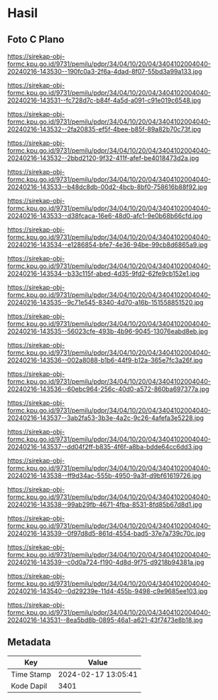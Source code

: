 # Hasil

## Foto C Plano

https://sirekap-obj-formc.kpu.go.id/9731/pemilu/pdpr/34/04/10/20/04/3404102004040-20240216-143530--190fc0a3-2f6a-4dad-8f07-55bd3a99a133.jpg

https://sirekap-obj-formc.kpu.go.id/9731/pemilu/pdpr/34/04/10/20/04/3404102004040-20240216-143531--fc728d7c-b84f-4a5d-a091-c91e019c6548.jpg

https://sirekap-obj-formc.kpu.go.id/9731/pemilu/pdpr/34/04/10/20/04/3404102004040-20240216-143532--2fa20835-ef5f-4bee-b85f-89a82b70c73f.jpg

https://sirekap-obj-formc.kpu.go.id/9731/pemilu/pdpr/34/04/10/20/04/3404102004040-20240216-143532--2bbd2120-9f32-411f-afef-be4018473d2a.jpg

https://sirekap-obj-formc.kpu.go.id/9731/pemilu/pdpr/34/04/10/20/04/3404102004040-20240216-143533--b48dc8db-00d2-4bcb-8bf0-758616b88f92.jpg

https://sirekap-obj-formc.kpu.go.id/9731/pemilu/pdpr/34/04/10/20/04/3404102004040-20240216-143533--d38fcaca-16e6-48d0-afc1-9e0b68b66cfd.jpg

https://sirekap-obj-formc.kpu.go.id/9731/pemilu/pdpr/34/04/10/20/04/3404102004040-20240216-143534--e1286854-bfe7-4e36-94be-99cb8d6865a9.jpg

https://sirekap-obj-formc.kpu.go.id/9731/pemilu/pdpr/34/04/10/20/04/3404102004040-20240216-143534--b33c115f-abed-4d35-9fd2-62fe9cb152e1.jpg

https://sirekap-obj-formc.kpu.go.id/9731/pemilu/pdpr/34/04/10/20/04/3404102004040-20240216-143535--9c71e545-8340-4d70-a16b-151558851520.jpg

https://sirekap-obj-formc.kpu.go.id/9731/pemilu/pdpr/34/04/10/20/04/3404102004040-20240216-143535--56023cfe-493b-4b96-9045-13076eabd8eb.jpg

https://sirekap-obj-formc.kpu.go.id/9731/pemilu/pdpr/34/04/10/20/04/3404102004040-20240216-143536--002a8088-b1b6-44f9-b12a-365e7fc3a26f.jpg

https://sirekap-obj-formc.kpu.go.id/9731/pemilu/pdpr/34/04/10/20/04/3404102004040-20240216-143536--60ebc964-256c-40d0-a572-860ba697377a.jpg

https://sirekap-obj-formc.kpu.go.id/9731/pemilu/pdpr/34/04/10/20/04/3404102004040-20240216-143537--3ab2fa53-3b3e-4a2c-9c26-4afefa3e5228.jpg

https://sirekap-obj-formc.kpu.go.id/9731/pemilu/pdpr/34/04/10/20/04/3404102004040-20240216-143537--dd04f2ff-b835-4f6f-a8ba-bdde64cc6dd3.jpg

https://sirekap-obj-formc.kpu.go.id/9731/pemilu/pdpr/34/04/10/20/04/3404102004040-20240216-143538--ff9d34ac-555b-4950-9a3f-d9bf61619726.jpg

https://sirekap-obj-formc.kpu.go.id/9731/pemilu/pdpr/34/04/10/20/04/3404102004040-20240216-143538--99ab29fb-4671-4fba-8531-8fd85b67d8d1.jpg

https://sirekap-obj-formc.kpu.go.id/9731/pemilu/pdpr/34/04/10/20/04/3404102004040-20240216-143539--0f97d8d5-861d-4554-bad5-37e7a739c70c.jpg

https://sirekap-obj-formc.kpu.go.id/9731/pemilu/pdpr/34/04/10/20/04/3404102004040-20240216-143539--c0d0a724-f190-4d8d-9f75-d9218b94381a.jpg

https://sirekap-obj-formc.kpu.go.id/9731/pemilu/pdpr/34/04/10/20/04/3404102004040-20240216-143540--0d29239e-11d4-455b-9498-c9e9685ee103.jpg

https://sirekap-obj-formc.kpu.go.id/9731/pemilu/pdpr/34/04/10/20/04/3404102004040-20240216-143531--8ea5bd8b-0895-46a1-a621-43f7473e8b18.jpg


## Metadata

| Key        | Value               |
| ---------- | ------------------- |
| Time Stamp | 2024-02-17 13:05:41 |
| Kode Dapil | 3401                |



